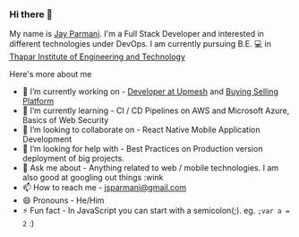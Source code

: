 ### Hi there 👋
My name is [Jay Parmani](https://linkedin.com/in/jsparmani). I'm a Full Stack Developer and interested in different technologies under DevOps. 
I am currently pursuing B.E. 💻 in [Thapar Institute of Engineering and Technology](https://thapar.edu)

Here's more about me

- 🔭 I’m currently working on - [Developer at Upmesh](http://upmesh.io) and [Buying Selling Platform](https://github.com/developer-student-club-thapar/buying_selling_devops)
- 🌱 I’m currently learning - CI / CD Pipelines on AWS and Microsoft Azure, Basics of Web Security
- 👯 I’m looking to collaborate on - React Native Mobile Application Development
- 🤔 I’m looking for help with - Best Practices on Production version deployment of big projects.
- 💬 Ask me about - Anything related to web / mobile technologies. I am also good at googling out things :wink 
- 📫 How to reach me - jsparmani@gmail.com
- 😄 Pronouns - He/Him
- ⚡ Fun fact - In JavaScript you can start with a semicolon(;). eg. `;var a = 2` :)

